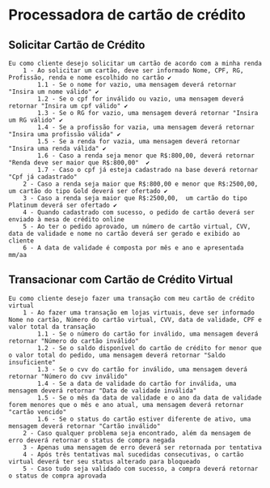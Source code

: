 ﻿# Processadora de cartão de crédito

## Solicitar Cartão de Crédito
	Eu como cliente desejo solicitar um cartão de acordo com a minha renda
		1 - Ao solicitar um cartão, deve ser informado Nome, CPF, RG, Profissão, renda e nome escolhido no cartão ✔
			1.1 - Se o nome for vazio, uma mensagem deverá retornar "Insira um nome válido" ✔
			1.2 - Se o cpf for inválido ou vazio, uma mensagem deverá retornar "Insira um cpf válido" ✔
			1.3 - Se o RG for vazio, uma mensagem deverá retornar "Insira um RG válido" ✔
			1.4 - Se a profissão for vazia, uma mensagem deverá retornar "Insira uma profissão válida" ✔
			1.5 - Se a renda for vazia, uma mensagem deverá retornar "Insira uma renda válida" ✔
			1.6 - Caso a renda seja menor que R$:800,00, deverá retornar "Renda deve ser maior que R$:800,00"  ✔
			1.7 - Caso o cpf já esteja cadastrado na base deverá retornar "Cpf já cadastrado"  
		2 - Caso a renda seja maior que R$:800,00 e menor que R$:2500,00, um cartão do tipo Gold deverá ser ofertado ✔
		3 - Caso a renda seja maior que R$:2500,00,  um cartão do tipo Platinum deverá ser ofertado ✔
		4 - Quando cadastrado com sucesso, o pedido de cartão deverá ser enviado à mesa de crédito online 
		5 - Ao ter o pedido aprovado, um número de cartão virtual, CVV, data de validade e nome no cartão deverá ser gerado e exibido ao cliente
		6 - A data de validade é composta por mês e ano e apresentada mm/aa

## Transacionar com Cartão de Crédito Virtual
	Eu como cliente desejo fazer uma transação com meu cartão de crédito virtual
		1 - Ao fazer uma transação em lojas virtuais, deve ser informado Nome no cartão, Número do cartão virtual, CVV, data de validade, CPF e valor total da transação
			1.1 - Se o número do cartão for inválido, uma mensagem deverá retornar "Número do cartão inválido"
			1.2 - Se o saldo disponível do cartão de crédito for menor que o valor total do pedido, uma mensagem deverá retornar "Saldo insuficiente"
			1.3 - Se o cvv do cartão for inválido, uma mensagem deverá retornar "Número do cvv inválido"
			1.4 - Se a data de validade do cartão for inválida, uma mensagem deverá retornar "Data de validade inválida"
			1.5 - Se o mês da data de validade e o ano da data de validade forem menores que o mês e ano atual, uma mensagem deverá retornar "cartão vencido"
			1.6 - Se o status do cartão estiver diferente de ativo, uma mensagem deverá retornar "Cartão inválido"
		2 - Caso qualquer problema seja encontrado, além da mensagem de erro deverá retornar o status de compra negada
		3 - Apenas uma mensagem de erro deverá ser retornada por tentativa
		4 - Após três tentativas mal sucedidas consecutivas, o cartão virtual deverá ter seu status alterado para bloqueado
		5 - Caso tudo seja validado com sucesso, a compra deverá retornar o status de compra aprovada
